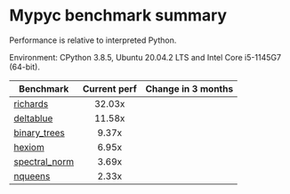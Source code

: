 # Mypyc benchmark summary

Performance is relative to interpreted Python.

Environment: CPython 3.8.5, Ubuntu 20.04.2 LTS and Intel Core i5-1145G7 (64-bit).

| Benchmark | Current perf | Change in 3 months |
| --- | :---: | :---: |
| [richards](benchmarks/richards.md) | 32.03x |  |
| [deltablue](benchmarks/deltablue.md) | 11.58x |  |
| [binary_trees](benchmarks/binary_trees.md) | 9.37x |  |
| [hexiom](benchmarks/hexiom.md) | 6.95x |  |
| [spectral_norm](benchmarks/spectral_norm.md) | 3.69x |  |
| [nqueens](benchmarks/nqueens.md) | 2.33x |  |
